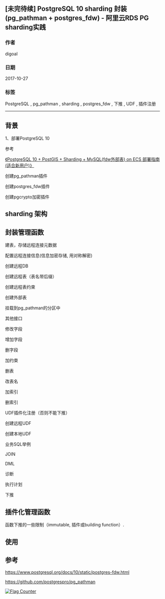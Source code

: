 ## [未完待续] PostgreSQL 10 sharding 封装(pg_pathman + postgres_fdw) - 阿里云RDS PG sharding实践
                             
### 作者            
digoal            
            
### 日期             
2017-10-27            
              
### 标签            
PostgreSQL , pg_pathman , sharding , postgres_fdw , 下推 , UDF , 插件注册       
                        
----                        
                         
## 背景     

1、部署PostgreSQL 10

参考

[《PostgreSQL 10 + PostGIS + Sharding + MySQL(fdw外部表) on ECS 部署指南(适合新用户)》](../201710/20171018_01.md)  



创建pg_pathman插件

创建postgres_fdw插件

创建pgcrypto加密插件


## sharding 架构


## 封装管理函数

建表，存储远程连接元数据

配置远程连接信息(信息加密存储, 用对称解密)


创建远程DB


创建远程表（表名带后缀）


创建远程表约束


创建外部表

挂载到pg_pathman的分区中



其他接口


修改字段

增加字段

删字段

加约束


删表


改表名

加索引

删索引




UDF插件化注册（否则不能下推）

创建远程UDF

创建本地UDF





业务SQL举例


JOIN

DML









诊断

执行计划

下推



## 插件化管理函数
函数下推的一些限制（immutable, 插件或building function）.




## 使用


## 参考
https://www.postgresql.org/docs/10/static/postgres-fdw.html

https://github.com/postgrespro/pg_pathman
  
<a rel="nofollow" href="http://info.flagcounter.com/h9V1"  ><img src="http://s03.flagcounter.com/count/h9V1/bg_FFFFFF/txt_000000/border_CCCCCC/columns_2/maxflags_12/viewers_0/labels_0/pageviews_0/flags_0/"  alt="Flag Counter"  border="0"  ></a>  
  
